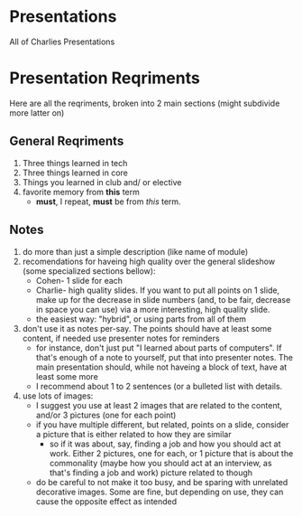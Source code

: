 # Presentations
All of Charlies Presentations

# Presentation Reqriments
Here are all the reqriments, broken into 2 main sections (might subdivide more latter on)
## General Reqriments
1. Three things learned in tech
2. Three things learned in core
3. Things you learned in club and/ or elective
4. favorite memory from **this** term
	- **must**, I repeat, **must** be from *this* term.
## Notes
1. do more than just a simple description (like name of module)
2. recomendations for haveing high quality over the general slideshow (some specialized sections bellow):
	- Cohen- 1 slide for each
	- Charlie- high quality slides. If you want to put all points on 1 slide, make up for the decrease in slide numbers (and, to be fair, decrease in space you can use) via a more interesting, high quality slide.
	- the easiest way: "hybrid", or using parts from all of them
3. don't use it as notes per-say. The points should have at least some content, if needed use presenter notes for reminders
	- for instance, don't just put "I learned about parts of computers". If that's enough of a note to yourself, put that into presenter notes. The main presentation should, while not haveing a block of text, have at least some more
	- I recommend about 1 to 2 sentences (or a bulleted list with details.
4. use lots of images:
	- I suggest you use at least 2 images that are related to the content, and/or 3 pictures (one for each point)
	- if you have multiple different, but related, points on a slide, consider a picture that is either related to how they are similar
		- so if it was about, say, finding a job and how you should act at work. Either 2 pictures, one for each, or 1 picture that is about the commonality (maybe how you should act at an interview, as that's finding a job and work) picture related to though
	- do be careful to not make it too busy, and be sparing with unrelated decorative images. Some are fine, but depending on use, they can cause the opposite effect as intended
